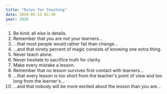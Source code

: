 ```yaml
---
title: "Rules for Teaching"
date: 2018-05-13 01:30
year: 2018
---
```


1.  Be kind: all else is details.
1.  Remember that you are not your learners…
1.  …that most people would rather fail than change…
1.  …and that ninety percent of magic consists of knowing one extra thing.
1.  Never teach alone.
1.  Never hesitate to sacrifice truth for clarity.
1.  Make every mistake a lesson.
1.  Remember that no lesson survives first contact with learners…
1.  …that every lesson is too short from the teacher's point of view and too long from the learner's…
1.  …and that nobody will be more excited about the lesson than you are…
